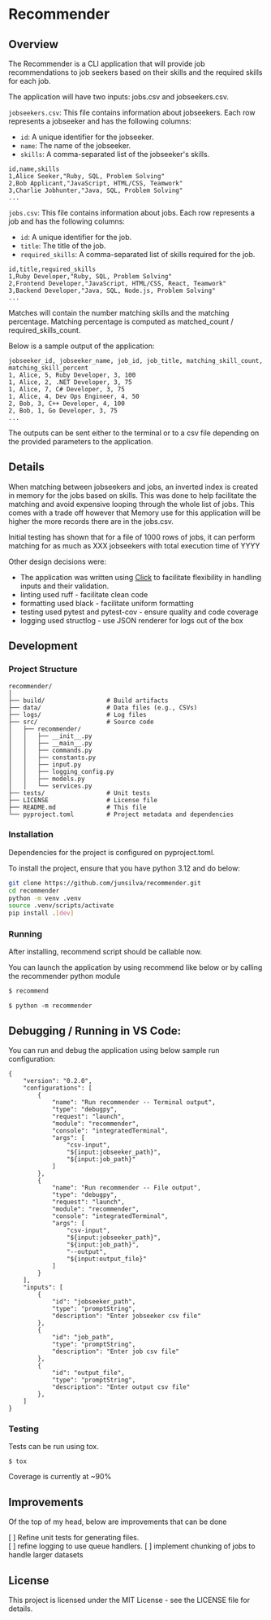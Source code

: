 # Recommender

## Overview

The Recommender is a CLI application that will provide job recommendations to job seekers based on their skills and the required skills for each job.  

The application will have two inputs:  jobs.csv and jobseekers.csv.  

`jobseekers.csv`: This file contains information about jobseekers. Each row represents a jobseeker and has the following columns:

* `id`: A unique identifier for the jobseeker.
* `name`: The name of the jobseeker.
* `skills`: A comma-separated list of the jobseeker's skills.

```
id,name,skills
1,Alice Seeker,"Ruby, SQL, Problem Solving"
2,Bob Applicant,"JavaScript, HTML/CSS, Teamwork"
3,Charlie Jobhunter,"Java, SQL, Problem Solving"
...
```

`jobs.csv`: This file contains information about jobs. Each row represents a job and has the following columns:

* `id`: A unique identifier for the job.
* `title`: The title of the job.
* `required_skills`: A comma-separated list of skills required for the job.

```
id,title,required_skills
1,Ruby Developer,"Ruby, SQL, Problem Solving"
2,Frontend Developer,"JavaScript, HTML/CSS, React, Teamwork"
3,Backend Developer,"Java, SQL, Node.js, Problem Solving"
...
```

Matches will contain the number matching skills and the matching percentage.  Matching percentage is computed as matched_count / required_skills_count.

Below is a sample output of the application:

```
jobseeker_id, jobseeker_name, job_id, job_title, matching_skill_count, matching_skill_percent
1, Alice, 5, Ruby Developer, 3, 100
1, Alice, 2, .NET Developer, 3, 75
1, Alice, 7, C# Developer, 3, 75
1, Alice, 4, Dev Ops Engineer, 4, 50
2, Bob, 3, C++ Developer, 4, 100
2, Bob, 1, Go Developer, 3, 75
...
```

The outputs can be sent either to the terminal or to a csv file depending on the provided parameters to the application.

## Details

When matching between jobseekers and jobs, an inverted index is created in memory for the jobs based on skills.  This was done to help
facilitate the matching and avoid expensive looping through the whole list of jobs.  This comes with a trade off however that Memory use for this application
will be higher the more records there are in the jobs.csv.

Initial testing has shown that for a file of 1000 rows of jobs, it can perform matching for as much as XXX jobseekers with total execution time of YYYY

Other design decisions were:

- The application was written using [Click](https://click.palletsprojects.com/en/8.1.x/#) to facilitate flexibility in handling inputs and their validation.
- linting used ruff - facilitate clean code
- formatting used black - facilitate uniform formatting
- testing used pytest and pytest-cov - ensure quality and code coverage
- logging used structlog - use JSON renderer for logs out of the box

## Development

### Project Structure

```
recommender/
│
├── build/                 # Build artifacts
├── data/                  # Data files (e.g., CSVs)
├── logs/                  # Log files
├── src/                   # Source code
│   ├── recommender/
│   │   ├── __init__.py
│   │   ├── __main__.py
│   │   ├── commands.py
│   │   ├── constants.py
│   │   ├── input.py
│   │   ├── logging_config.py
│   │   ├── models.py
│   │   └── services.py
├── tests/                 # Unit tests
├── LICENSE                # License file
├── README.md              # This file
└── pyproject.toml         # Project metadata and dependencies
```


### Installation

Dependencies for the project is configured on pyproject.toml.  

To install the project, ensure that you have python 3.12 and do below:

```bash
git clone https://github.com/junsilva/recommender.git
cd recommender
python -m venv .venv
source .venv/scripts/activate
pip install .[dev]
```

### Running

After installing, recommend script should be callable now.  

You can launch the application by using recommend like below or by calling the recommender python module

```bash
$ recommend
```

```
$ python -m recommender
```

## Debugging / Running in VS Code:

You can run and debug the application using below sample run configuration:

```
{
    "version": "0.2.0",
    "configurations": [
        {
            "name": "Run recommender -- Terminal output",
            "type": "debugpy",
            "request": "launch",
            "module": "recommender",
            "console": "integratedTerminal",
            "args": [
                "csv-input",
                "${input:jobseeker_path}",
                "${input:job_path}"
            ]
        },
        {
            "name": "Run recommender -- File output",
            "type": "debugpy",
            "request": "launch",
            "module": "recommender",
            "console": "integratedTerminal",
            "args": [
                "csv-input",
                "${input:jobseeker_path}",
                "${input:job_path}",
                "--output",
                "${input:output_file}"
            ]
        }        
    ],
    "inputs": [
        {
            "id": "jobseeker_path",
            "type": "promptString",
            "description": "Enter jobseeker csv file"
        },
        {
            "id": "job_path",
            "type": "promptString",
            "description": "Enter job csv file"
        },
        {
            "id": "output_file",
            "type": "promptString",
            "description": "Enter output csv file"
        },        
    ]
}

```

### Testing

Tests can be run using tox.

```
$ tox
```

Coverage is currently at ~90%


## Improvements

Of the top of my head, below are improvements that can be done

[ ] Refine unit tests for generating files.  
[ ] refine logging to use queue handlers.
[ ] implement chunking of jobs to handle larger datasets


## License

This project is licensed under the MIT License - see the LICENSE file for details.